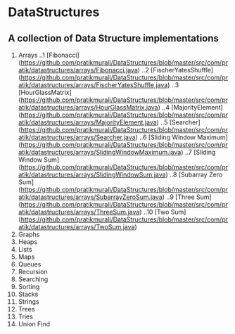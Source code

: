 # DataStructures
## A collection of Data Structure implementations

1. Arrays
..1 [Fibonacci] (https://github.com/pratikmurali/DataStructures/blob/master/src/com/pratik/datastructures/arrays/Fibonacci.java)
..2 [FischerYatesShuffle] (https://github.com/pratikmurali/DataStructures/blob/master/src/com/pratik/datastructures/arrays/FischerYatesShuffle.java)
..3 [HourGlassMatrix] (https://github.com/pratikmurali/DataStructures/blob/master/src/com/pratik/datastructures/arrays/HourGlassMatrix.java)
..4 [MajorityElement] (https://github.com/pratikmurali/DataStructures/blob/master/src/com/pratik/datastructures/arrays/MajorityElement.java)
..5 [Searcher] (https://github.com/pratikmurali/DataStructures/blob/master/src/com/pratik/datastructures/arrays/Searcher.java)
..6 [Sliding Window Maximum] (https://github.com/pratikmurali/DataStructures/blob/master/src/com/pratik/datastructures/arrays/SlidingWindowMaximum.java)
..7 [Sliding Window Sum] (https://github.com/pratikmurali/DataStructures/blob/master/src/com/pratik/datastructures/arrays/SlidingWindowSum.java)
..8 [Subarray Zero Sum] (https://github.com/pratikmurali/DataStructures/blob/master/src/com/pratik/datastructures/arrays/SubarrayZeroSum.java)
..9 [Three Sum] (https://github.com/pratikmurali/DataStructures/blob/master/src/com/pratik/datastructures/arrays/ThreeSum.java)
..10 [Two Sum] (https://github.com/pratikmurali/DataStructures/blob/master/src/com/pratik/datastructures/arrays/TwoSum.java)
2. Graphs
3. Heaps
4. Lists
5. Maps
6. Queues
7. Recursion
8. Searching
9. Sorting
10. Stacks
11. Strings
12. Trees
13. Tries
14. Union Find
